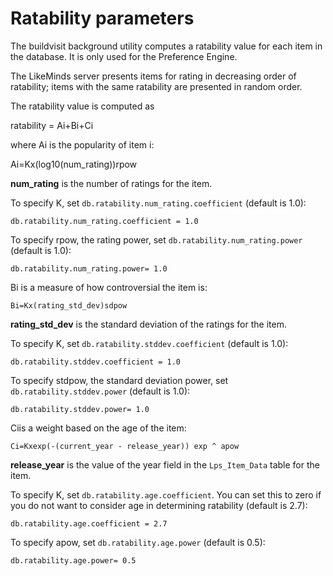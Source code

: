 # Ratability parameters

The buildvisit background utility computes a ratability value for each item in the database. It is only used for the Preference Engine.

The LikeMinds server presents items for rating in decreasing order of ratability; items with the same ratability are presented in random order.

The ratability value is computed as

ratability = Ai+Bi+Ci

where Ai is the popularity of item i:

Ai=Kx\(log10\(num\_rating\)\)rpow

**num\_rating** is the number of ratings for the item.

To specify K, set `db.ratability.num_rating.coefficient` \(default is 1.0\):

```
db.ratability.num_rating.coefficient = 1.0
```

To specify rpow, the rating power, set `db.ratability.num_rating.power` \(default is 1.0\):

```
db.ratability.num_rating.power= 1.0
```

Bi is a measure of how controversial the item is:

```
Bi=Kx(rating_std_dev)sdpow
```

**rating\_std\_dev** is the standard deviation of the ratings for the item.

To specify K, set `db.ratability.stddev.coefficient` \(default is 1.0\):

```
db.ratability.stddev.coefficient = 1.0
```

To specify stdpow, the standard deviation power, set `db.ratability.stddev.power` \(default is 1.0\):

```
db.ratability.stddev.power= 1.0
```

Ciis a weight based on the age of the item:

```
Ci=Kxexp(-(current_year - release_year)) exp ^ apow
```

**release\_year** is the value of the year field in the `Lps_Item_Data` table for the item.

To specify K, set `db.ratability.age.coefficient`. You can set this to zero if you do not want to consider age in determining ratability \(default is 2.7\):

```
db.ratability.age.coefficient = 2.7
```

To specify apow, set `db.ratability.age.power` \(default is 0.5\):

```
db.ratability.age.power= 0.5
```


